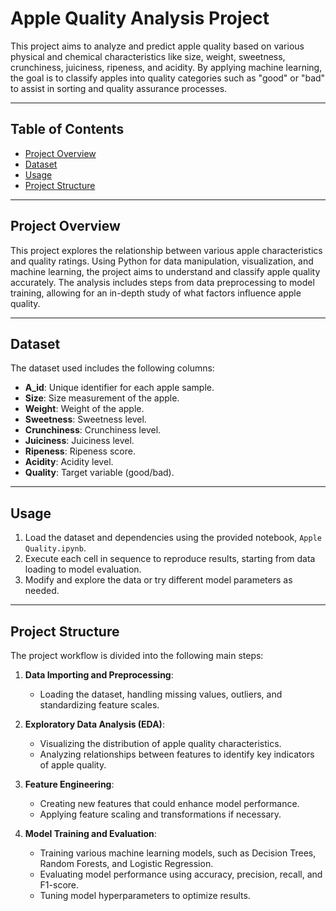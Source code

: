 # Apple Quality Analysis Project

This project aims to analyze and predict apple quality based on various physical and chemical characteristics like size, weight, sweetness, crunchiness, juiciness, ripeness, and acidity. By applying machine learning, the goal is to classify apples into quality categories such as "good" or "bad" to assist in sorting and quality assurance processes.

---

## Table of Contents

- [Project Overview](#project-overview)
- [Dataset](#dataset)
- [Usage](#usage)
- [Project Structure](#project-structure)


---

## Project Overview

This project explores the relationship between various apple characteristics and quality ratings. Using Python for data manipulation, visualization, and machine learning, the project aims to understand and classify apple quality accurately. The analysis includes steps from data preprocessing to model training, allowing for an in-depth study of what factors influence apple quality.

---

## Dataset

The dataset used includes the following columns:
- **A_id**: Unique identifier for each apple sample.
- **Size**: Size measurement of the apple.
- **Weight**: Weight of the apple.
- **Sweetness**: Sweetness level.
- **Crunchiness**: Crunchiness level.
- **Juiciness**: Juiciness level.
- **Ripeness**: Ripeness score.
- **Acidity**: Acidity level.
- **Quality**: Target variable (good/bad).

---


## Usage

1. Load the dataset and dependencies using the provided notebook, `Apple Quality.ipynb`.
2. Execute each cell in sequence to reproduce results, starting from data loading to model evaluation.
3. Modify and explore the data or try different model parameters as needed.

---

## Project Structure

The project workflow is divided into the following main steps:

1. **Data Importing and Preprocessing**:
   - Loading the dataset, handling missing values, outliers, and standardizing feature scales.

2. **Exploratory Data Analysis (EDA)**:
   - Visualizing the distribution of apple quality characteristics.
   - Analyzing relationships between features to identify key indicators of apple quality.

3. **Feature Engineering**:
   - Creating new features that could enhance model performance.
   - Applying feature scaling and transformations if necessary.

4. **Model Training and Evaluation**:
   - Training various machine learning models, such as Decision Trees, Random Forests, and Logistic Regression.
   - Evaluating model performance using accuracy, precision, recall, and F1-score.
   - Tuning model hyperparameters to optimize results.




